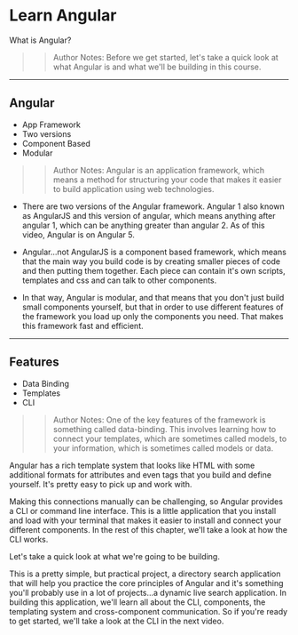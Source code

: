 <!-- .slide: data-state="title" -->
# Learn Angular
What is Angular?

> > Author Notes: Before we get started, let's take a  quick look at what Angular is and what we'll be building in this course.

---

## Angular

- App Framework
- Two versions
- Component Based
- Modular

> > Author Notes: Angular is an application framework, which means a method for structuring your code that makes it easier to build application using web technologies.

- There are two versions of the Angular framework. Angular 1 also known as AngularJS and this version of angular, which means anything after angular 1, which can be anything greater than angular 2. As of this video, Angular is on Angular 5.

- Angular...not AngularJS is a component based framework, which means that the main way you build code is by creating smaller pieces of code and then putting them together. Each piece can contain it's own scripts, templates and css and can talk to other components.

- In that way, Angular is modular, and that means that you don't just build small components yourself, but that in order to use different features of the framework you load up only the components you need. That makes this framework fast and efficient.

---

## Features

- Data Binding
- Templates
- CLI

> > Author Notes: One of the key features of the framework is something called data-binding. This involves learning how to connect your templates, which are sometimes called models, to your information, which is sometimes called models or data.

Angular has a rich template system that looks like HTML with some additional formats for attributes and even tags that you build and define yourself. It's pretty easy to pick up and work with.

Making this connections manually can be challenging, so Angular provides a CLI or command line interface. This is a little application that you install and load with your terminal that makes it easier to install and connect your different components. In the rest of this chapter, we'll take a look at how the CLI works.


Let's take a quick look at what we're going to be building.

This is a pretty simple, but practical project, a directory search application that will help you practice the core principles of Angular and it's something you'll probably use in a lot of projects...a dynamic live search application. In building this application, we'll learn all about the CLI, components, the templating system and cross-component communication. So if you're ready to get started, we'll take a look at the CLI in the next video.
